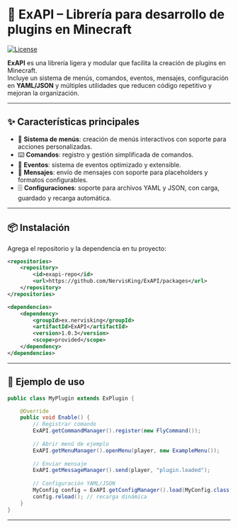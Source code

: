 # 📌 ExAPI – Librería para desarrollo de plugins en Minecraft  
[![License](https://img.shields.io/badge/License-Usage--Only-blue.svg)](./LICENSE)

**ExAPI** es una librería ligera y modular que facilita la creación de plugins en Minecraft.  
Incluye un sistema de menús, comandos, eventos, mensajes, configuración en **YAML/JSON** y múltiples utilidades que reducen código repetitivo y mejoran la organización.

---

## ✨ Características principales

- 📂 **Sistema de menús**: creación de menús interactivos con soporte para acciones personalizadas.  
- ⌨️ **Comandos**: registro y gestión simplificada de comandos.  
- 🎯 **Eventos**: sistema de eventos optimizado y extensible.  
- 💬 **Mensajes**: envío de mensajes con soporte para placeholders y formatos configurables.  
- 🗄️ **Configuraciones**: soporte para archivos YAML y JSON, con carga, guardado y recarga automática.  

---

## 📦 Instalación

Agrega el repositorio y la dependencia en tu proyecto:

```xml
<repositories>
    <repository>
        <id>exapi-repo</id>
        <url>https://github.com/NervisKing/ExAPI/packages</url>
    </repository>
</repositories>

<dependencies>
    <dependency>
        <groupId>ex.nervisking</groupId>
        <artifactId>ExAPI</artifactId>
        <version>1.0.3</version>
        <scope>provided</scope>
    </dependency>
</dependencies>
```
---
## 🚀 Ejemplo de uso

```java
public class MyPlugin extends ExPlugin {

    @Override
    public void Enable() {
        // Registrar comando
        ExAPI.getCommandManager().register(new FlyCommand());
        
        // Abrir menú de ejemplo
        ExAPI.getMenuManager().openMenu(player, new ExampleMenu());
        
        // Enviar mensaje
        ExAPI.getMessageManager().send(player, "plugin.loaded");
        
        // Configuración YAML/JSON
        MyConfig config = ExAPI.getConfigManager().load(MyConfig.class, "config.yml");
        config.reload(); // recarga dinámica
    }
}
```
---
